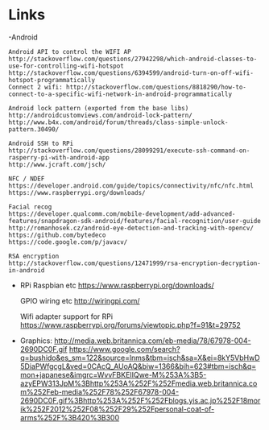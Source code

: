 # Links

-Android

	Android API to control the WIFI AP 
	http://stackoverflow.com/questions/27942298/which-android-classes-to-use-for-controlling-wifi-hotspot
	http://stackoverflow.com/questions/6394599/android-turn-on-off-wifi-hotspot-programmatically
	Connect 2 wifi: http://stackoverflow.com/questions/8818290/how-to-connect-to-a-specific-wifi-network-in-android-programmatically
	
	Android lock pattern (exported from the base libs)
	http://androidcustomviews.com/android-lock-pattern/
	http://www.b4x.com/android/forum/threads/class-simple-unlock-pattern.30490/
	
	Android SSH to RPi
	http://stackoverflow.com/questions/28099291/execute-ssh-command-on-rasperry-pi-with-android-app
	http://www.jcraft.com/jsch/
	
	NFC / NDEF
	https://developer.android.com/guide/topics/connectivity/nfc/nfc.html
	https://www.raspberrypi.org/downloads/
	
	Facial recog
	https://developer.qualcomm.com/mobile-development/add-advanced-features/snapdragon-sdk-android/features/facial-recognition/user-guide
	http://romanhosek.cz/android-eye-detection-and-tracking-with-opencv/
	https://github.com/bytedeco
	https://code.google.com/p/javacv/
	
	RSA encryption
	http://stackoverflow.com/questions/12471999/rsa-encryption-decryption-in-android
	
- RPi
	Raspbian etc
	https://www.raspberrypi.org/downloads/
	
	GPIO wiring etc
	http://wiringpi.com/
	
	Wifi adapter support for RPi
	https://www.raspberrypi.org/forums/viewtopic.php?f=91&t=29752

- Graphics:
	http://media.web.britannica.com/eb-media/78/67978-004-2690DC0F.gif
	https://www.google.com/search?q=bushido&es_sm=122&source=lnms&tbm=isch&sa=X&ei=8kY5VbHwD5DiaPWfgcgL&ved=0CAcQ_AUoAQ&biw=1366&bih=623#tbm=isch&q=mon+japanese&imgrc=WvvFBKEIIQwe-M%253A%3B5-azyEPW313JpM%3Bhttp%253A%252F%252Fmedia.web.britannica.com%252Feb-media%252F78%252F67978-004-2690DC0F.gif%3Bhttp%253A%252F%252Fblogs.yis.ac.jp%252F18morik%252F2012%252F08%252F29%252Fpersonal-coat-of-arms%252F%3B420%3B300
	
	
	
